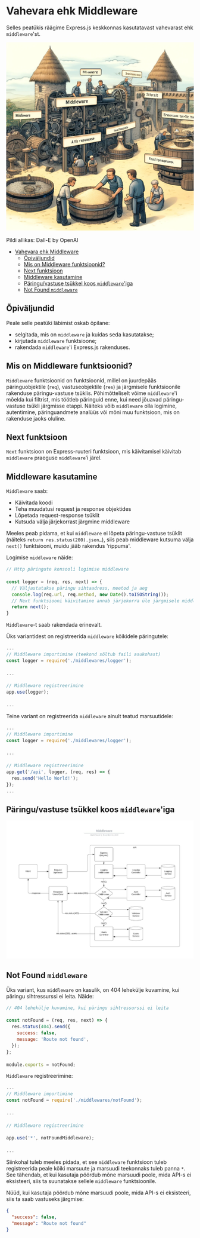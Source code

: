 # Vahevara ehk Middleware

Selles peatükis räägime Express.js keskkonnas kasutatavast vahevarast ehk `middleware`'st.

![Middleware](Middleware.webp)

Pildi allikas: Dall-E by OpenAI

- [Vahevara ehk Middleware](#vahevara-ehk-middleware)
  - [Õpiväljundid](#õpiväljundid)
  - [Mis on Middleware funktsioonid?](#mis-on-middleware-funktsioonid)
  - [Next funktsioon](#next-funktsioon)
  - [Middleware kasutamine](#middleware-kasutamine)
  - [Päringu/vastuse tsükkel koos `middleware`'iga](#päringuvastuse-tsükkel-koos-middlewareiga)
  - [Not Found `middleware`](#not-found-middleware)

## Õpiväljundid

Peale selle peatüki läbimist oskab õpilane:

- selgitada, mis on `middleware` ja kuidas seda kasutatakse;
- kirjutada `middleware` funktsioone;
- rakendada `middleware`'i Express.js rakenduses.

## Mis on Middleware funktsioonid?

`Middleware` funktsioonid on funktsioonid, millel on juurdepääs päringuobjektile (`req`), vastuseobjektile (`res`) ja järgmisele funktsioonile rakenduse päringu-vastuse tsüklis. Põhimõtteliselt võime `middleware`'i mõelda kui filtrist, mis töötleb päringuid enne, kui need jõuavad päringu-vastuse tsükli järgmisse etappi. Näiteks võib `middleware` olla logimine, autentimine, päringuandmete analüüs või mõni muu funktsioon, mis on rakenduse jaoks oluline.

## Next funktsioon

`Next` funktsioon on Express-ruuteri funktsioon, mis käivitamisel käivitab `middleware` praeguse `middleware`’i järel.

## Middleware kasutamine

`Middleware` saab:

- Käivitada koodi
- Teha muudatusi request ja response objektides
- Lõpetada request-response tsüklit
- Kutsuda välja järjekorrast järgmine middleware

Meeles peab pidama, et kui `middleware` ei lõpeta päringu-vastuse tsüklit (näiteks `return res.status(200).json…`), siis peab middleware kutsuma välja `next()` funktsiooni, muidu jääb rakendus 'rippuma'.

Logimise `middleware` näide:

```javascript
// Http päringute konsooli logimise middleware

const logger = (req, res, next) => {
  // Väljastatakse päringu sihtaadress, meetod ja aeg
  console.log(req.url, req.method, new Date().toISOString());
  // Next funktsiooni käivitamine annab järjekorra üle järgmisele middleware'le
  return next();
}
```

`Middleware`-t saab rakendada erinevalt.

Üks variantidest on registreerida `middleware` kõikidele päringutele:

```javascript
...
// Middleware importimine (teekond sõltub faili asukohast)
const logger = require('./middlewares/logger');

...

// Middleware registreerimine
app.use(logger);

...
```

Teine variant on registreerida `middleware` ainult teatud marsuutidele:

```javascript
...
// Middleware importimine
const logger = require('./middlewares/logger');

...

// Middleware registreerimine
app.get('/api', logger, (req, res) => {
  res.send('Hello World!');
});
...
```

## Päringu/vastuse tsükkel koos `middleware`'iga

![Middelware](./middleware.png)

## Not Found `middleware`

Üks variant, kus `middleware` on kasulik, on 404 lehekülje kuvamine, kui päringu sihtressurssi ei leita. Näide:

```javascript
// 404 lehekülje kuvamine, kui päringu sihtressurssi ei leita

const notFound = (req, res, next) => {
  res.status(404).send({
    success: false,
    message: 'Route not found',
  });
};

module.exports = notFound;
```

`Middleware` registreerimine:

```javascript
...
// Middleware importimine
const notFound = require('./middlewares/notFound');

...

// Middleware registreerimine

app.use('*', notFoundMiddleware);

...
```

Siinkohal tuleb meeles pidada, et see `middleware` funktsioon tuleb registreerida peale kõiki marsuute ja marsuudi teekonnaks tuleb panna `*`. See tähendab, et kui kasutaja pöördub mõne marsuudi poole, mida API-s ei eksisteeri, siis ta suunatakse sellele `middleware` funktsioonile.

Nüüd, kui kasutaja pöördub mõne marsuudi poole, mida API-s ei eksisteeri, siis ta saab vastuseks järgmise:

```json
{
  "success": false,
  "message": "Route not found"
}
```
